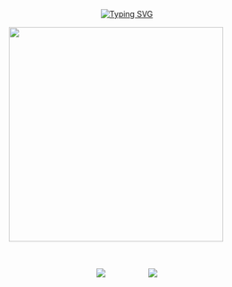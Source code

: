 <div id="header" align="center">

ㅤㅤㅤ[![Typing SVG](https://readme-typing-svg.demolab.com?font=a+gothique+time&size=30&letterSpacing=1px&pause=1000&color=8c8c8c&center=true&vCenter=true&width=435&lines=Oh+blood+and+viscera+divine)](https://www.youtube.com/watch?v=Jz0Zsu9J8Os)
<div id="header" align="center">
<a href="https://www.youtube.com/watch?v=1-m1PSLzN6c">
  <img src="https://file.garden/Z3bN9S1OK095pmVR/IMG_6011.png" alt=" " width="384" height="384">
</a>
<div id="header" align="center">

ㅤㅤㅤ

<div id="header" align="center">

ㅤㅤㅤ[![](https://files.catbox.moe/z8g77e.png)](https://sntry.cc/helel)ㅤㅤㅤㅤㅤㅤ[![](https://files.catbox.moe/sgyq8n.png)](https://helel.atabook.org/)
